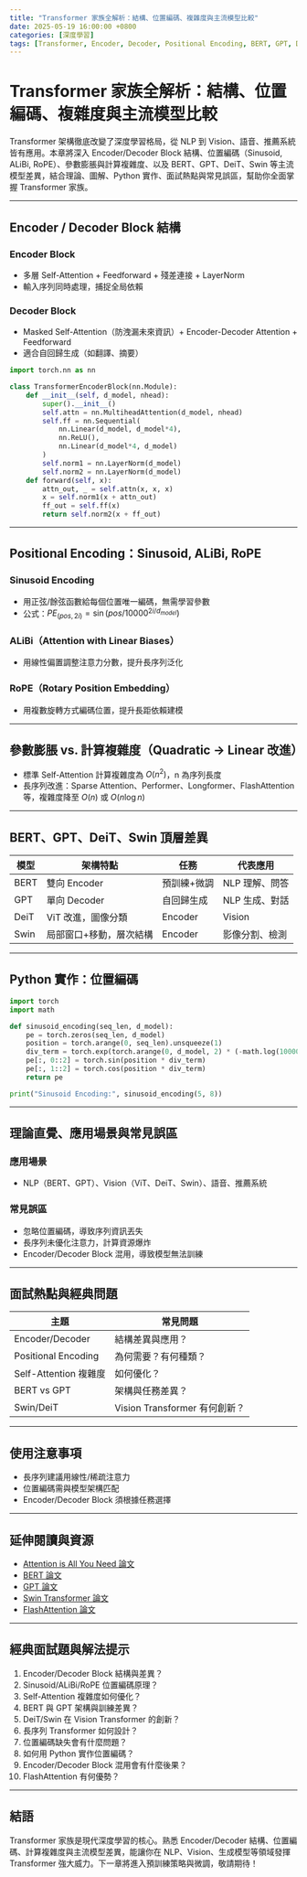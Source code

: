 ```yaml
---
title: "Transformer 家族全解析：結構、位置編碼、複雜度與主流模型比較"
date: 2025-05-19 16:00:00 +0800
categories: [深度學習]
tags: [Transformer, Encoder, Decoder, Positional Encoding, BERT, GPT, DeiT, Swin, 計算複雜度]
---
```


# Transformer 家族全解析：結構、位置編碼、複雜度與主流模型比較

Transformer 架構徹底改變了深度學習格局，從 NLP 到 Vision、語音、推薦系統皆有應用。本章將深入 Encoder/Decoder Block 結構、位置編碼（Sinusoid, ALiBi, RoPE）、參數膨脹與計算複雜度、以及 BERT、GPT、DeiT、Swin 等主流模型差異，結合理論、圖解、Python 實作、面試熱點與常見誤區，幫助你全面掌握 Transformer 家族。

---

## Encoder / Decoder Block 結構

### Encoder Block

- 多層 Self-Attention + Feedforward + 殘差連接 + LayerNorm
- 輸入序列同時處理，捕捉全局依賴

### Decoder Block

- Masked Self-Attention（防洩漏未來資訊）+ Encoder-Decoder Attention + Feedforward
- 適合自回歸生成（如翻譯、摘要）

```python
import torch.nn as nn

class TransformerEncoderBlock(nn.Module):
    def __init__(self, d_model, nhead):
        super().__init__()
        self.attn = nn.MultiheadAttention(d_model, nhead)
        self.ff = nn.Sequential(
            nn.Linear(d_model, d_model*4),
            nn.ReLU(),
            nn.Linear(d_model*4, d_model)
        )
        self.norm1 = nn.LayerNorm(d_model)
        self.norm2 = nn.LayerNorm(d_model)
    def forward(self, x):
        attn_out, _ = self.attn(x, x, x)
        x = self.norm1(x + attn_out)
        ff_out = self.ff(x)
        return self.norm2(x + ff_out)
```

---

## Positional Encoding：Sinusoid, ALiBi, RoPE

### Sinusoid Encoding

- 用正弦/餘弦函數給每個位置唯一編碼，無需學習參數
- 公式：$PE_{(pos,2i)} = \sin(pos/10000^{2i/d_{model}})$

### ALiBi（Attention with Linear Biases）

- 用線性偏置調整注意力分數，提升長序列泛化

### RoPE（Rotary Position Embedding）

- 用複數旋轉方式編碼位置，提升長距依賴建模

---

## 參數膨脹 vs. 計算複雜度（Quadratic → Linear 改進）

- 標準 Self-Attention 計算複雜度為 $O(n^2)$，n 為序列長度
- 長序列改進：Sparse Attention、Performer、Longformer、FlashAttention 等，複雜度降至 $O(n)$ 或 $O(n \log n)$

---

## BERT、GPT、DeiT、Swin 頂層差異

| 模型   | 架構特點 | 任務 | 代表應用 |
|--------|----------|------|----------|
| BERT   | 雙向 Encoder | 預訓練+微調 | NLP 理解、問答 |
| GPT    | 單向 Decoder | 自回歸生成 | NLP 生成、對話 |
| DeiT   | ViT 改進，圖像分類 | Encoder | Vision |
| Swin   | 局部窗口+移動，層次結構 | Encoder | 影像分割、檢測 |

---

## Python 實作：位置編碼

```python
import torch
import math

def sinusoid_encoding(seq_len, d_model):
    pe = torch.zeros(seq_len, d_model)
    position = torch.arange(0, seq_len).unsqueeze(1)
    div_term = torch.exp(torch.arange(0, d_model, 2) * (-math.log(10000.0) / d_model))
    pe[:, 0::2] = torch.sin(position * div_term)
    pe[:, 1::2] = torch.cos(position * div_term)
    return pe

print("Sinusoid Encoding:", sinusoid_encoding(5, 8))
```

---

## 理論直覺、應用場景與常見誤區

### 應用場景

- NLP（BERT、GPT）、Vision（ViT、DeiT、Swin）、語音、推薦系統

### 常見誤區

- 忽略位置編碼，導致序列資訊丟失
- 長序列未優化注意力，計算資源爆炸
- Encoder/Decoder Block 混用，導致模型無法訓練

---

## 面試熱點與經典問題

| 主題         | 常見問題 |
|--------------|----------|
| Encoder/Decoder | 結構差異與應用？ |
| Positional Encoding | 為何需要？有何種類？ |
| Self-Attention 複雜度 | 如何優化？ |
| BERT vs GPT  | 架構與任務差異？ |
| Swin/DeiT    | Vision Transformer 有何創新？ |

---

## 使用注意事項

* 長序列建議用線性/稀疏注意力
* 位置編碼需與模型架構匹配
* Encoder/Decoder Block 須根據任務選擇

---

## 延伸閱讀與資源

* [Attention is All You Need 論文](https://arxiv.org/abs/1706.03762)
* [BERT 論文](https://arxiv.org/abs/1810.04805)
* [GPT 論文](https://cdn.openai.com/research-covers/language-unsupervised/language_understanding_paper.pdf)
* [Swin Transformer 論文](https://arxiv.org/abs/2103.14030)
* [FlashAttention 論文](https://arxiv.org/abs/2205.14135)

---

## 經典面試題與解法提示

1. Encoder/Decoder Block 結構與差異？
2. Sinusoid/ALiBi/RoPE 位置編碼原理？
3. Self-Attention 複雜度如何優化？
4. BERT 與 GPT 架構與訓練差異？
5. DeiT/Swin 在 Vision Transformer 的創新？
6. 長序列 Transformer 如何設計？
7. 位置編碼缺失會有什麼問題？
8. 如何用 Python 實作位置編碼？
9. Encoder/Decoder Block 混用會有什麼後果？
10. FlashAttention 有何優勢？

---

## 結語

Transformer 家族是現代深度學習的核心。熟悉 Encoder/Decoder 結構、位置編碼、計算複雜度與主流模型差異，能讓你在 NLP、Vision、生成模型等領域發揮 Transformer 強大威力。下一章將進入預訓練策略與微調，敬請期待！
